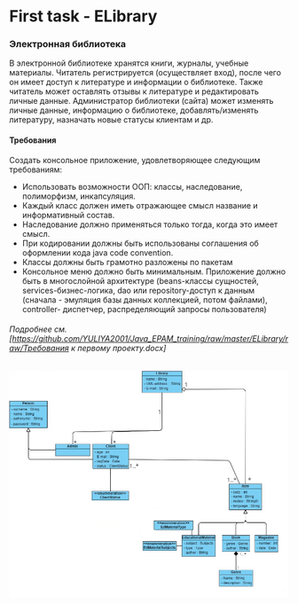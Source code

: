 # First task - ELibrary

### Электронная библиотека

В электронной библиотеке хранятся книги, журналы, учебные материалы. Читатель регистрируется (осуществляет вход), после чего он имеет доступ к литературе и информации о библиотеке. Также читатель может оставлять отзывы к литературе и редактировать личные данные. Администратор библиотеки (сайта) может изменять личные данные, информацию о библиотеке, добавлять/изменять литературу, назначать новые статусы клиентам и др.

#### Требования
Создать консольное приложение, удовлетворяющее следующим требованиям:
+ Использовать возможности ООП: классы, наследование, полиморфизм, инкапсуляция.
+ Каждый класс должен иметь отражающее смысл название и информативный состав.
+ Наследование должно применяться только тогда, когда это имеет смысл.
+ При кодировании должны быть использованы соглашения об оформлении кода java code convention.
+ Классы должны быть грамотно разложены по пакетам
+ Консольное меню должно быть минимальным.
Приложение должно быть в многослойной архитектуре (beans-классы сущностей, services-бизнес-логика, dao или repository-доступ к данным (сначала - эмуляция базы данных коллекцией, потом файлами), controller- диспетчер, распределяющий запросы пользователя)

###### Подробнее см.[https://github.com/YULIYA2001/Java_EPAM_training/raw/master/ELibrary/raw/Требования к первому проекту.docx]

![Image alt](https://github.com/YULIYA2001/Java_EPAM_training/raw/master/ELibrary/raw/UML_ELibrary_Golubovich.jpg)
